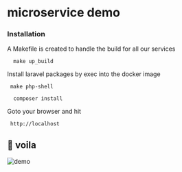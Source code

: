 # microservice demo
### Installation
A Makefile is created to handle the build for all our services
```
  make up_build
```

Install laravel packages by exec into the docker image
```
 make php-shell
```

```
  composer install
```

Goto your browser and hit 
```
 http://localhost
```
## 🎉 voila 
![demo](https://res.cloudinary.com/denj7z5ec/image/upload/v1666371466/ezgif.com-gif-maker_1_lmb7mk.gif)
